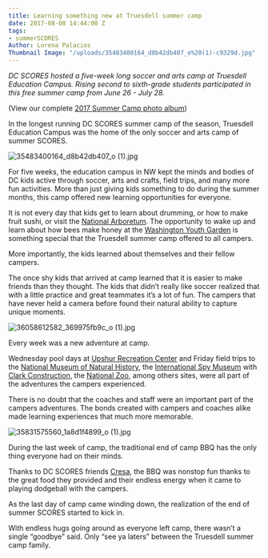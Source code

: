 ```yaml
---
title: Learning something new at Truesdell summer camp
date: 2017-08-08 14:44:00 Z
tags:
- summerSCORES
Author: Lorena Palacios
Thumbnail Image: "/uploads/35483400164_d8b42db407_o%20(1)-c9329d.jpg"
---
```


*DC SCORES hosted a five-week long soccer and arts camp at Truesdell Education Campus. Rising second to sixth-grade students participated in this free summer camp from June 26 - July 28.*

\(View our complete [2017 Summer Camp photo album](https://www.flickr.com/photos/dcscorespictures/albums/72157685518837876))

In the longest running DC SCORES summer camp of the season, Truesdell Education Campus was the home of the only soccer and arts camp of summer SCORES.

![35483400164_d8b42db407_o (1).jpg](/uploads/35483400164_d8b42db407_o%20(1).jpg)

For five weeks, the education campus in NW kept the minds and bodies of DC kids active through soccer, arts and crafts, field trips, and many more fun activities. More than just giving kids something to do during the summer months, this camp offered new learning opportunities for everyone.

It is not every day that kids get to learn about drumming, or how to make fruit sushi, or visit the [National Arboretum](http://www.usna.usda.gov/). The opportunity to wake up and learn about how bees make honey at the [Washington Youth Garden](http://www.washingtonyouthgarden.org/) is something special that the Truesdell summer camp offered to all campers.

More importantly, the kids learned about themselves and their fellow campers.

The once shy kids that arrived at camp learned that it is easier to make friends than they thought. The kids that didn’t really like soccer realized that with a little practice and great teammates it’s a lot of fun. The campers that have never held a camera before found their natural ability to capture unique moments.

![36058612582_369975fb9c_o (1).jpg](/uploads/36058612582_369975fb9c_o%20(1).jpg)

Every week was a new adventure at camp.

Wednesday pool days at [Upshur Recreation Center](https://dpr.dc.gov/page/upshur-recreation-center) and Friday field trips to the [National Museum of Natural History](https://www.si.edu/museums/natural-history-museum), the [International Spy Museum](https://www.spymuseum.org/) with [Clark Construction](https://www.clarkconstruction.com/locations/bethesda), the [National Zoo](https://nationalzoo.si.edu/), among others sites, were all part of the adventures the campers experienced.

There is no doubt that the coaches and staff were an important part of the campers adventures. The bonds created with campers and coaches alike made learning experiences that much more memorable.

![35831575560_1a8d1f4899_o (1).jpg](/uploads/35831575560_1a8d1f4899_o%20(1).jpg)

During the last week of camp, the traditional end of camp BBQ has the only thing everyone had on their minds.

Thanks to DC SCORES friends [Cresa](https://www.cresa.com/washingtondc), the BBQ was nonstop fun thanks to the great food they provided and their endless energy when it came to playing dodgeball with the campers.

As the last day of camp came winding down, the realization of the end of summer SCORES started to kick in.

With endless hugs going around as everyone left camp, there wasn’t a single “goodbye” said. Only “see ya laters” between the Truesdell summer camp family.